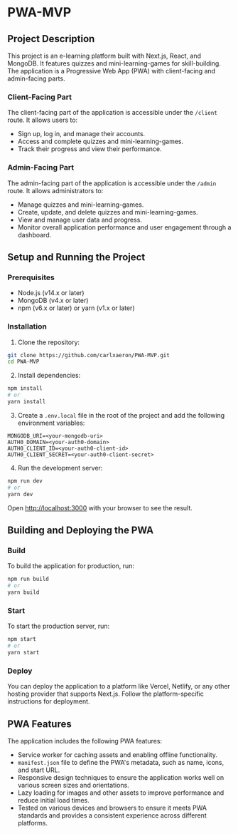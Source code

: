 # PWA-MVP

## Project Description

This project is an e-learning platform built with Next.js, React, and MongoDB. It features quizzes and mini-learning-games for skill-building. The application is a Progressive Web App (PWA) with client-facing and admin-facing parts.

### Client-Facing Part

The client-facing part of the application is accessible under the `/client` route. It allows users to:

* Sign up, log in, and manage their accounts.
* Access and complete quizzes and mini-learning-games.
* Track their progress and view their performance.

### Admin-Facing Part

The admin-facing part of the application is accessible under the `/admin` route. It allows administrators to:

* Manage quizzes and mini-learning-games.
* Create, update, and delete quizzes and mini-learning-games.
* View and manage user data and progress.
* Monitor overall application performance and user engagement through a dashboard.

## Setup and Running the Project

### Prerequisites

* Node.js (v14.x or later)
* MongoDB (v4.x or later)
* npm (v6.x or later) or yarn (v1.x or later)

### Installation

1. Clone the repository:

```bash
git clone https://github.com/carlxaeron/PWA-MVP.git
cd PWA-MVP
```

2. Install dependencies:

```bash
npm install
# or
yarn install
```

3. Create a `.env.local` file in the root of the project and add the following environment variables:

```
MONGODB_URI=<your-mongodb-uri>
AUTH0_DOMAIN=<your-auth0-domain>
AUTH0_CLIENT_ID=<your-auth0-client-id>
AUTH0_CLIENT_SECRET=<your-auth0-client-secret>
```

4. Run the development server:

```bash
npm run dev
# or
yarn dev
```

Open [http://localhost:3000](http://localhost:3000) with your browser to see the result.

## Building and Deploying the PWA

### Build

To build the application for production, run:

```bash
npm run build
# or
yarn build
```

### Start

To start the production server, run:

```bash
npm start
# or
yarn start
```

### Deploy

You can deploy the application to a platform like Vercel, Netlify, or any other hosting provider that supports Next.js. Follow the platform-specific instructions for deployment.

## PWA Features

The application includes the following PWA features:

* Service worker for caching assets and enabling offline functionality.
* `manifest.json` file to define the PWA's metadata, such as name, icons, and start URL.
* Responsive design techniques to ensure the application works well on various screen sizes and orientations.
* Lazy loading for images and other assets to improve performance and reduce initial load times.
* Tested on various devices and browsers to ensure it meets PWA standards and provides a consistent experience across different platforms.
